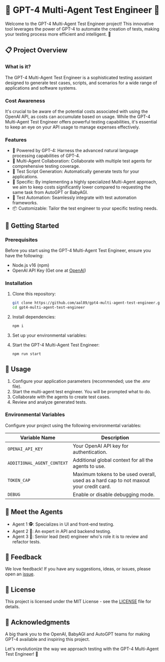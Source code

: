 # 🤖 GPT-4 Multi-Agent Test Engineer 🤖

Welcome to the GPT-4 Multi-Agent Test Engineer project! This innovative tool leverages the power of GPT-4 to automate the creation of tests, making your testing process more efficient and intelligent. 🚀

## 📋 Project Overview

### What is it?
The GPT-4 Multi-Agent Test Engineer is a sophisticated testing assistant designed to generate test cases, scripts, and scenarios for a wide range of applications and software systems.

### Cost Awareness

It's crucial to be aware of the potential costs associated with using the OpenAI API, as costs can accumulate based on usage. While the GPT-4 Multi-Agent Test Engineer offers powerful testing capabilities, it's essential to keep an eye on your API usage to manage expenses effectively.

### Features
- 🧠 Powered by GPT-4: Harness the advanced natural language processing capabilities of GPT-4.
- 🤝 Multi-Agent Collaboration: Collaborate with multiple test agents for comprehensive testing coverage.
- 📜 Test Script Generation: Automatically generate tests for your applications.
- 🎯 Specific: By implementing a highly specialized Multi-Agent approach, we aim to keep costs significantly lower compared to requesting the same task from AutoGPT or BabyAGI.
- 🚦 Test Automation: Seamlessly integrate with test automation frameworks.
- 📦 Customizable: Tailor the test engineer to your specific testing needs.

## 🚀 Getting Started

### Prerequisites
Before you start using the GPT-4 Multi-Agent Test Engineer, ensure you have the following:
- Node.js v16 (npm)
- OpenAI API Key (Get one at [OpenAI](https://platform.openai.com/account/api-keys))

### Installation
1. Clone this repository:
   ```bash
   git clone https://github.com/aal89/gpt4-multi-agent-test-engineer.git
   cd gpt4-multi-agent-test-engineer
   ```

2. Install dependencies:
   ```bash
   npm i
   ```

3. Set up your environmental variables:

4. Start the GPT-4 Multi-Agent Test Engineer:
   ```bash
   npm run start
   ```

## 📄 Usage

1. Configure your application parameters (recommended; use the .env file).
2. Start the multi-agent test engineer. You will be prompted what to do.
3. Collaborate with the agents to create test cases.
4. Review and analyze generated tests.

### Environmental Variables

Configure your project using the following environmental variables:

| Variable Name                | Description                                           |
|------------------------------|-------------------------------------------------------|
| `OPENAI_API_KEY`             | Your OpenAI API key for authentication.               |
| `ADDITIONAL_AGENT_CONTEXT`   | Additional global context for all the agents to use.  |
| `TOKEN_CAP`                  | Maximum tokens to be used overall, used as a hard cap to not maxout your credit card.                          |
| `DEBUG`                      | Enable or disable debugging mode.   

## 🤖 Meet the Agents

- Agent 1 🕵️: Specializes in UI and front-end testing.
- Agent 2 🧪: An expert in API and backend testing.
- Agent 3 🚀: Senior lead (test) engineer who's role it is to review and refactor tests.

## 💬 Feedback

We love feedback! If you have any suggestions, ideas, or issues, please open an [issue](https://github.com/aal89/gpt4-multi-agent-test-engineer/issues).

## 📝 License

This project is licensed under the MIT License - see the [LICENSE](LICENSE) file for details.

## 🙏 Acknowledgments

A big thank you to the OpenAI, BabyAGI and AutoGPT teams for making GPT-4 available and inspiring this project.

Let's revolutionize the way we approach testing with the GPT-4 Multi-Agent Test Engineer! 🌟
